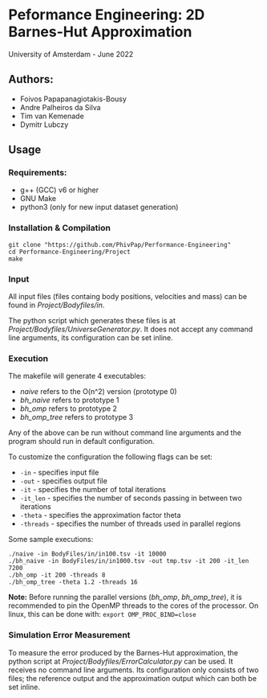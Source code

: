 # Peformance Engineering: 2D Barnes-Hut Approximation
University of Amsterdam - June 2022

## Authors: 
- Foivos Papapanagiotakis-Bousy
- Andre Palheiros da Silva
- Tim van Kemenade
- Dymitr Lubczy


## Usage 
### Requirements:
- g++ (GCC) v6 or higher
- GNU Make
- python3 (only for new input dataset generation)


### Installation & Compilation
```
git clone "https://github.com/PhivPap/Performance-Engineering"
cd Performance-Engineering/Project
make
```

### Input
All input files (files containg body positions, velocities and mass) can be found in *Project/Bodyfiles/in*. 

The python script which generates these files is at *Project/Bodyfiles/UniverseGenerator.py*. It does not accept any command line arguments, its configuration can be set inline.


### Execution 
The makefile will generate 4 executables: 

- *naive* refers to the O(n^2) version (prototype 0)
- *bh_naive* refers to prototype 1
- *bh_omp* refers to prototype 2
- *bh_omp_tree* refers to prototype 3

Any of the above can be run without command line arguments and the program should run in default configuration.

To customize the configuration the following flags can be set:

- ``-in`` - specifies input file
- ``-out`` - specifies output file
- ``-it`` - specifies the number of total iterations
- ``-it_len`` - specifies the number of seconds passing in between two iterations
- ``-theta`` - specifies the approximation factor theta
- ``-threads`` - specifies the number of threads used in parallel regions


Some sample executions:
```
./naive -in BodyFiles/in/in100.tsv -it 10000
./bh_naive -in BodyFiles/in/in1000.tsv -out tmp.tsv -it 200 -it_len 7200
./bh_omp -it 200 -threads 8
./bh_omp_tree -theta 1.2 -threads 16
```

**Note:** Before running the parallel versions (*bh_omp*, *bh_omp_tree*), it is recommended to pin the OpenMP threads to the cores of the processor. On linux, this can be done with:
``export OMP_PROC_BIND=close``


### Simulation Error Measurement
To measure the error produced by the Barnes-Hut approximation, the python script at *Project/Bodyfiles/ErrorCalculator.py* can be used. It receives no command line arguments. Its configuration only consists of two files; the reference output and the approximation output which can both be set inline.
